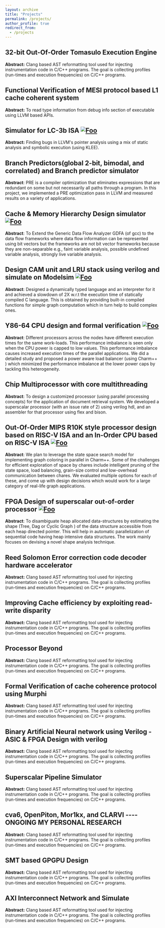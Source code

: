 ```yaml
---
layout: archive
title: "Projects"
permalink: /projects/
author_profile: true
redirect_from: 
  - /projects
---
```


32-bit Out-Of-Order Tomasulo Execution Engine 
-------------------------------------------------------------------------------------------------------------
**Abstract:** Clang based AST reformatting tool used for injecting
instrumentation code in C/C++ programs. The goal is collecting profiles
(run-times and execution frequencies) on C/C++ programs.  

Functional Verification of  MESI protocol based L1 cache coherent system
-------------------------------------------------------------------------------------------------------------
**Abstract:** To read type information from debug info section of executable
using LLVM based APIs.

<!---
Pointer Analysis Debugger <a href="https://github.com/sdasgup3/symbolic-analysis" rel="some text"><i class="fab fa-fw fa-github" aria-hidden="true"></i></a> <a href="https://sdasgup3.github.io/files/pa_debugger.pdf" rel="some text"><i class="fa fa-file-powerpoint-o" aria-hidden="true" style="font-size:48px;color:black;"></i></a>
-->

Simulator for LC-3b ISA <a href="https://github.com/sdasgup3/symbolic-analysis" rel="some text"><i class="fab fa-fw fa-github" aria-hidden="true" style="color:black;"></i></a> <a href="https://sdasgup3.github.io/files/pa_debugger.pdf" rel="some text">![Foo](https://sdasgup3.github.io/images/ppt.png)</a>
-------------------------------------------------------------------------------------------------------------
**Abstract:** Finding bugs in LLVM's pointer analysis using a mix of static
analysis and symbolic execution (using KLEE).

Branch Predictors(global 2-bit, bimodal, and correlated) and Branch predictor simulator
-------------------------------------------------------------------------------------------------------------
**Abstract**: PRE is a compiler optimization that eliminates expressions that
are redundant on some but not necessarily all paths through a program. In this
project, we implemented a PRE optimization pass in LLVM and measured results on
a variety of applications. 

Cache & Memory Hierarchy Design simulator <a href="https://github.com/sdasgup3/NonSeparableGlobalDataFlowFramework" rel="some text"><i class="fab fa-fw fa-github" aria-hidden="true" style="color:black;"></i></a> <a href="https://sdasgup3.github.io/files/report_gdfa.pdf" rel="some text">![Foo](https://sdasgup3.github.io/images/report.png)</a>
-------------------------------------------------------------------------------------------------------------
**Abstract**: To Extend the Generic Data Flow Analyzer GDFA (of gcc) to the
data flow frameworks where data flow information can be represented using bit
vectors but the frameworks are not bit vector frameworks because they are
non-separable e.g., faint variable analysis, possible undefined variable
analysis, strongly live variable analysis.	

Design CAM unit and LRU stack using verilog and simulate on Modelsim <a href="https://github.com/sdasgup3/gri" rel="some text"><i class="fab fa-fw fa-github" aria-hidden="true" style="color:black;"></i></a> <a href="https://sdasgup3.github.io/files/report_cs598dhp.pdf" rel="some text">![Foo](https://sdasgup3.github.io/images/report.png)</a>
-------------------------------------------------------------------------------------------------------------
**Abstract**: Designed a dynamically typed language and an interpreter for it
and achieved a slowdown of 2X w.r.t the execution time of statically compiled C
language. This is obtained by providing built-in compiled functions for simple
graph computation which in turn help to build complex ones.

Y86-64 CPU  design and formal verification <a href="https://github.com/sdasgup3/HeterogeneityAwareLoadBalancing" rel="some text"><i class="fab fa-fw fa-github" aria-hidden="true" style="color:black;"></i></a> <a href="https://sdasgup3.github.io/files/report_hetero.pdf" rel="some text">![Foo](https://sdasgup3.github.io/images/report.png)</a>
-------------------------------------------------------------------------------------------------------------
**Abstract**: Different processors across the nodes have different execution
times for the same work-loads. This performance imbalance is seen only when the
CPU power is capped to low values. This performance imbalance causes increased
execution times of the parallel applications. We did a detailed study and
proposed a power aware load balancer (using Charm++ ) which minimized the
performance imbalance at the lower power caps by tackling this heterogeneity.  

Chip Multiprocessor with core multithreading <a href="https://github.com/sdasgup3/Parallel-Processor-Design"  rel="some text"><i class="fab fa-fw fa-github" aria-hidden="true" style="color:black;"></i></a>
-------------------------------------------------------------------------------------------------------------
**Abstract**: To design a customized processor (using parallel processing
    concepts) for the application of document retrieval system. We developed a
superscalar processor (with  an issue rate of 2) using verilog hdl, and an
assembler for that processor using flex and bison. 

Out-Of-Order MIPS R10K style processor design based on RISC-V ISA and an In-Order CPU based on RISC-V ISA <a href="https://github.com/sdasgup3/ParallelSudoku" rel="some text"><i class="fab fa-fw fa-github" aria-hidden="true" style="color:black;"></i></a> <a href="https://sdasgup3.github.io/files/CS598_project_proposal.pdf" rel="some text">![Foo](https://sdasgup3.github.io/images/report.png)</a>
-------------------------------------------------------------------------------------------------------------
**Abstract**: We plan to leverage the state space search model for implementing
graph coloring in parallel in Charm++. Some of the challenges for efficient
exploration of space by chares include intelligent pruning of the state space,
            load balancing, grain-size control and low-overhead communication
            between chares. We evaluated multiple options for each of these,
            and come up with design decisions which would work for a large
            category of real-life graph applications.

<!---
## Graduate Courses
 - [Scripting Languages - Design and Implementation](http://polaris.cs.illinois.edu/CS598)
 - [Advanced Compiler Construction](https://cs.illinois.edu/courses/profile/cs526/)
 - [Parallel Computer Architectures](https://courses.engr.illinois.edu/cs533/)
 - [Parallel Programming with Migratable Objects](https://wiki.cites.illinois.edu/wiki/display/cs598lvk/Home)
 - [Introduction to Parallel Programming for Scientists and Engineers](https://cs.illinois.edu/courses/profile/CS420)
-->

FPGA Design of  superscalar out-of-order processor <a href="http://www.cse.iitk.ac.in/users/karkare/MTP/2010-11/sandeep2010precise.pdf" rel="some text">![Foo](https://sdasgup3.github.io/images/report.png)</a>
-------------------------------------------------------------------------------------------------------------
**Abstract**: To disambiguate heap
allocated data-structures by estimating the shape (Tree, Dag or Cyclic Graph )
of the data structure accessible from each heap directed pointer. This will
help in automatic parallelization of sequential code having heap intensive data
structures.  The work mainly focuses on devising a novel shape analysis
technique.


Reed Solomon Error correction code decoder hardware accelerator 
-------------------------------------------------------------------------------------------------------------
**Abstract:** Clang based AST reformatting tool used for injecting
instrumentation code in C/C++ programs. The goal is collecting profiles
(run-times and execution frequencies) on C/C++ programs.

Improving Cache efficiency by exploiting read-write disparity 
-------------------------------------------------------------------------------------------------------------
**Abstract:** Clang based AST reformatting tool used for injecting
instrumentation code in C/C++ programs. The goal is collecting profiles
(run-times and execution frequencies) on C/C++ programs.

Processor Beyond 
-------------------------------------------------------------------------------------------------------------
**Abstract:** Clang based AST reformatting tool used for injecting
instrumentation code in C/C++ programs. The goal is collecting profiles
(run-times and execution frequencies) on C/C++ programs.

Formal Verification of cache coherence protocol using Murphi 
-------------------------------------------------------------------------------------------------------------
**Abstract:** Clang based AST reformatting tool used for injecting
instrumentation code in C/C++ programs. The goal is collecting profiles
(run-times and execution frequencies) on C/C++ programs.

Binary Artificial Neural network using Verilog - ASIC & FPGA Design with verilog 
-------------------------------------------------------------------------------------------------------------
**Abstract:** Clang based AST reformatting tool used for injecting
instrumentation code in C/C++ programs. The goal is collecting profiles
(run-times and execution frequencies) on C/C++ programs.

Superscalar Pipeline Simulator 
-------------------------------------------------------------------------------------------------------------
**Abstract:** Clang based AST reformatting tool used for injecting
instrumentation code in C/C++ programs. The goal is collecting profiles
(run-times and execution frequencies) on C/C++ programs.

cva6, OpenPiton, Mor1kx, and CLARVI ---- ONGOING MY PERSONAL RESEARCH
-------------------------------------------------------------------------------------------------------------
**Abstract:** Clang based AST reformatting tool used for injecting
instrumentation code in C/C++ programs. The goal is collecting profiles
(run-times and execution frequencies) on C/C++ programs.

SMT based GPGPU Design 
-------------------------------------------------------------------------------------------------------------
**Abstract:** Clang based AST reformatting tool used for injecting
instrumentation code in C/C++ programs. The goal is collecting profiles
(run-times and execution frequencies) on C/C++ programs.

AXI Interconnect Network and Simulate 
-------------------------------------------------------------------------------------------------------------
**Abstract:** Clang based AST reformatting tool used for injecting
instrumentation code in C/C++ programs. The goal is collecting profiles
(run-times and execution frequencies) on C/C++ programs.
